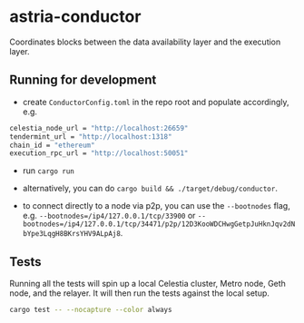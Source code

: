 # astria-conductor

Coordinates blocks between the data availability layer and the execution layer.

## Running for development

* create `ConductorConfig.toml` in the repo root and populate accordingly, e.g.

```sh
celestia_node_url = "http://localhost:26659"
tendermint_url = "http://localhost:1318"
chain_id = "ethereum"
execution_rpc_url = "http://localhost:50051"
```

* run `cargo run`

* alternatively, you can do `cargo build && ./target/debug/conductor`.

* to connect directly to a node via p2p, you can use the `--bootnodes` flag, e.g. `--bootnodes=/ip4/127.0.0.1/tcp/33900` or `--bootnodes=/ip4/127.0.0.1/tcp/34471/p2p/12D3KooWDCHwgGetpJuHknJqv2dNbYpe3LqgH8BKrsYHV9ALpAj8`.

## Tests

Running all the tests will spin up a local Celestia cluster, Metro node, Geth
node, and the relayer. It will then run the tests against the local setup.

```sh
cargo test -- --nocapture --color always
```
